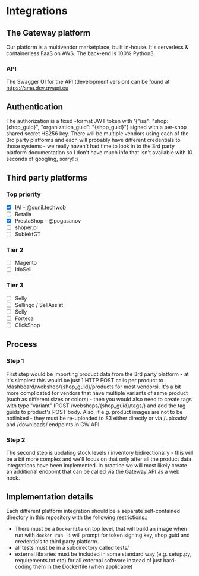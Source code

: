 # Integrations

## The Gateway platform 
Our platform is a multivendor marketplace, built in-house. It's serverless & containerless FaaS on AWS. The back-end is 100% Python3.

### API

The Swagger UI for the API (development version) can be found at https://sma.dev.gwapi.eu

## Authentication
The authorization is a fixed -format JWT token with '{"iss": "shop:{shop_guid}", "organization_guid": "{shop_guid}"} signed with a per-shop shared secret HS256 key. There will be multiple vendors using each of the 3rd party platforms and each will probably have different credentials to those systems - we really haven't had time to look in to the 3rd party platform documentation so I don't have much info that isn't available with 10 seconds of googling, sorry! :/  

## Third party platforms

### Top priority
 - [x] IAI - @sunil.techwob
 - [ ] Retalia
 - [x] PrestaShop - @pogasanov
 - [ ] shoper.pl
 - [ ] SubiektGT

### Tier 2
 - [ ] Magento
 - [ ] IdoSell

### Tier 3
 - [ ] Selly
 - [ ] Sellingo / SellAssist
 - [ ] Selly
 - [ ] Forteca
 - [ ] ClickShop

## Process

### Step 1
First step would be importing product data from the 3rd party platform - at it's simplest this would be just 1 HTTP POST calls per product to /dashboard/webshop/{shop_guid}/products for most vendorsi. It's a bit more complicated for vendors that have multiple variants of same product (such as different sizes or colors) - then you would also need to create tags with type "variant" (POST /webshops/{shop_guid}/tags/) and add the tag guids to product's POST body. Also, if e.g. product images are not to be hotlinked - they must be re-uploaded to S3 either directly or via /uploads/ and /downloads/ endpoints in GW API

### Step 2
The second step is updating stock levels / inventory bidirectionally - this will be a bit more complex and we'll focus on that only after all the product data integrations have been implemented. In practice we will most likely create an additional endpoint that can be called via the Gateway API as a web hook.


## Implementation details

Each different platform integration should be a separate self-contained directory in this repository with the following restrictions.:

* There must be a `Dockerfile` on top level, that will build an image when run with `docker run -i` will prompt for token signing key, shop guid and credentials to third party platform.
* all tests must be in a subdirectory called tests/ 
* external libraries must be included in some standard way (e.g. setup.py, requirements.txt etc) for all external software instead of just hard-coding them in the Dockerfile (when applicable)



